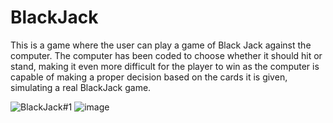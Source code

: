 # BlackJack
This is a game where the user can play a game of Black Jack against the computer. 
The computer has been coded to choose whether it should hit or stand, making it even more difficult for the player to win as the computer is capable of making a proper decision based on the cards it is given, simulating a real BlackJack game. 

![BlackJack#1](https://user-images.githubusercontent.com/121467771/211573565-b4efa5e0-b0da-49b9-bf5b-a7233ecfd32f.png)     ![image](https://user-images.githubusercontent.com/121467771/211573871-be6047e3-863e-4873-96c4-80c72a769ce5.png)

